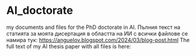 # AI_doctorate
my documents and files for the PhD doctorate in AI. 
Пълния текст на статията за моята дисертация в областта на ИИ с всички файлове се намира тук: https://anguelov.blogspot.com/2024/03/blog-post.html
The full text of my AI thesis paper with all files is here:
